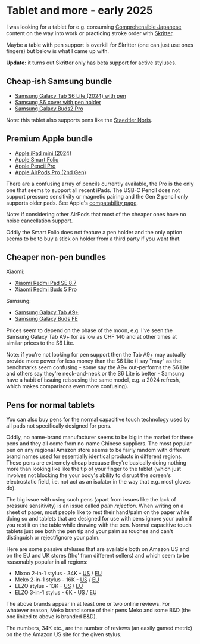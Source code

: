 Tablet and more - early 2025
============================

I was looking for a tablet for e.g. consuming [Comprehensible Japanese](https://cijapanese.com/) content on the way into work or practicing stroke order with [Skritter](https://skritter.com/).

Maybe a table with pen support is overkill for Skritter (one can just use ones fingers) but below is what I came up with.

**Update:** it turns out Skritter only has beta support for active styluses.

Cheap-ish Samsung bundle
------------------------

* [Samsung Galaxy Tab S6 Lite (2024) with pen](https://www.digitec.ch/en/s1/product/samsung-galaxy-tab-s6-lite-2024-wlan-only-1040-64-gb-oxford-gray-tablets-44686953)
* [Samsung S6 cover with pen holder](https://www.digitec.ch/en/s1/product/samsung-book-cover-galaxy-tab-s6-lite-104-2020-tablet-cases-13084817)
* [Samsung Galaxy Buds2 Pro](https://www.digitec.ch/en/s1/product/samsung-galaxy-buds2-pro-anc-5-h-wireless-headphones-21618879)

Note: this tablet also supports pens like the [Staedtler Noris](https://www.digitec.ch/en/s1/product/staedtler-noris-styluses-6405804?tagIds=82-1628-654).

Premium Apple bundle
--------------------

* [Apple iPad mini (2024)](https://www.digitec.ch/en/s1/product/apple-ipad-mini-2024-wlan-only-830-128-gb-purple-tablets-52242617)
* [Apple Smart Folio](https://www.digitec.ch/en/s1/product/apple-smart-folio-ipad-mini-2021-6th-gen-ipad-mini-2024-7th-gen-tablet-cases-52242567)
* [Apple Pencil Pro](https://www.digitec.ch/en/s1/product/apple-pencil-pro-styluses-45556735)
* [Apple AirPods Pro (2nd Gen)](https://www.digitec.ch/en/s1/product/apple-airpods-pro-2nd-gen-magsafe-usb-c-anc-6-h-wireless-headphones-38610474)

There are a confusing array of pencils currently available, the Pro is the only one that seems to support all recent iPads. The USB-C Pencil does not support pressure sensitivity or magnetic pairing and the Gen 2 pencil only supports older pads. See Apple's [compatability page](https://support.apple.com/en-us/108937).

Note: if considering other AirPods that most of the cheaper ones have no noise cancellation support.

Oddly the Smart Folio does not feature a pen holder and the only option seems to be to buy a stick on holder from a third party if you want that.

Cheaper non-pen bundles
-----------------------

Xiaomi:

* [Xiaomi Redmi Pad SE 8.7](https://www.digitec.ch/en/s1/product/xiaomi-redmi-pad-se-87-wlan-only-870-64-gb-graphite-gray-tablets-47230345)
* [Xiaomi Redmi Buds 5 Pro](https://www.digitec.ch/en/s1/product/xiaomi-redmi-buds-5-pro-anc-7-h-wireless-headphones-41302777)

Samsung:

* [Samsung Galaxy Tab A9+](https://www.digitec.ch/en/s1/product/samsung-galaxy-tab-a9-wlan-only-11-64-gb-graphites-tablets-40187443)
* [Samsung Galaxy Buds FE](https://www.digitec.ch/en/s1/product/samsung-galaxy-buds-fe-anc-350-h-wireless-headphones-39171484)

Prices seem to depend on the phase of the moon, e.g. I've seen the Samsung Galaxy Tab A9+ for as low as CHF 140 and at other times at similar prices to the S6 Lite.

Note: if you're not looking for pen support then the Tab A9+ may actually provide more power for less money than the S6 Lite (I say "may" as the benchmarks seem confusing - some say the A9+ out-performs the S6 Lite and others say they're neck-and-neck or the S6 Lite is better - Samsung have a habit of issuing reissusing the same model, e.g. a 2024 refresh, which makes comparisons even more confusing).

Pens for normal tablets
-----------------------

You can also buy pens for the normal capacitive touch technology used by all pads not specifically designed for pens.

Oddly, no name-brand manufacturer seems to be big in the market for these pens and they all come from no-name Chinese suppliers. The most popular pen on any regional Amazon store seems to be fairly random with different brand names used for essentially identical products in different regions. These pens are extremely cheap because they're basically doing nothing more than looking like like the tip of your finger to the tablet (which just involves not blocking the your body's ability to disrupt the screen's electrostatic field, i.e. not act as an isulator in the way that e.g. most gloves do).

The big issue with using such pens (apart from issues like the lack of pressure sensitivity) is an issue called _palm rejection_. When writing on a sheet of paper, most people like to rest their hand/palm on the paper while doing so and tablets that are designed for use with pens ignore your palm if you rest it on the table while drawing with the pen. Normal capacitive touch tablets just see both the pen tip and your palm as touches and can't distinguish or reject/ignore your palm.

Here are some passive styluses that are available both on Amazon US and on the EU and UK stores (tho' from different sellers) and which seem to be reasonably popular in all regions:

* Mixoo 2-in-1 stylus - 34K - [US](https://www.amazon.com/dp/B01N2OJX82/) / [EU](https://www.amazon.de/dp/B01N2OJX82/)
* Meko 2-in-1 stylus - 16K - [US](https://www.amazon.com/dp/B00CPQJFFS/) / [EU](https://www.amazon.de/dp/B00CPQJFFS/)
* ELZO stylus - 13K - [US](https://www.amazon.com/dp/B071VG7C61/) / [EU](https://www.amazon.de/dp/B071VG7C61/)
* ELZO 3-in-1 stylus - 6K - [US](https://www.amazon.com/dp/B07235HQSG/) / [EU](https://www.amazon.de/dp/B07235HQSG/)

The above brands appear in at least one or two online reviews. For whatever reason, Meko brand some of their pens Meko and some B&D (the one linked to above is branded B&D).

The numbers, 34K etc., are the number of reviews (an easily gamed metric) on the the Amazon US site for the given stylus.

